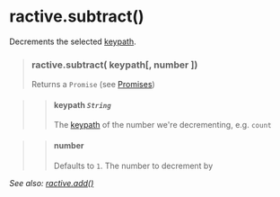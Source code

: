 # ractive.subtract()

Decrements the selected [keypath](keypaths.md).


> ### ractive.subtract( keypath[, number ])
> Returns a `Promise` (see [Promises](Promises.md))

> > #### **keypath** *`String`*
> > The [keypath](keypaths.md) of the number we're decrementing, e.g. `count`

> > #### number
> > Defaults to `1`. The number to decrement by

*See also: [ractive.add()](ractive-add.md)*
